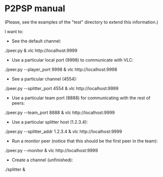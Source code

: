 P2PSP manual
============

(Please, see the examples of the "test" directory to extend this information.)

I want to:

* See the default channel:

./peer.py &
vlc http://localhost:9999

* Use a particular local port (9998) to communicate with VLC:

./peer.py --player_port 9998 &
vlc http://localhost:9998

* See a particular channel (4554):

./peer.py --splitter_port 4554 &
vlc http://localhost:9999

* Use a particular team port (8888) for communicating with the rest
  of peers:

./peer.py --team_port 8888 &
vlc http://localhost:9999

* Use a particular splitter host (1.2.3.4):

./peer.py --splitter_addr 1.2.3.4 &
vlc http://localhost:9999

* Run a monitor peer (notice that this should be the first peer in the
  team):

./peer.py --monitor &
vlc http://localhost:9999

* Create a channel (unfinished):

./splitter &
